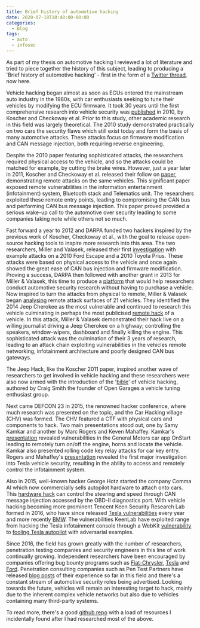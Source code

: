 ```yaml
---
title: Brief history of automotive hacking
date: 2020-07-18T18:48:00-00:00
categories:
  - blog
tags:
  - auto
  - infosec
---
```


As part of my thesis on automotive hacking I reviewed a lot of literature and tried to piece together the history of this subject, leading to producing a 'Brief history of automotive hacking' - first in the form of a [Twitter thread][20], now here.

Vehicle hacking began almost as soon as ECUs entered the mainstream auto industry in the 1980s, with car enthusiasts seeking to tune their vehicles by modifying the ECU firmware. It took 30 years until the first comprehensive research into vehicle security was [published][1] in 2010, by Koscher and Checkoway et al. Prior to this study, other academic research in this field was largely theoretical. The 2010 study demonstrated practically on two cars the security flaws which still exist today and form the basis of many automotive attacks. These attacks focus on firmware modification and CAN message injection, both requiring reverse engineering. 

Despite the 2010 paper featuring sophisticated attacks, the researchers required physical access to the vehicle, and so the attacks could be matched for example, by cutting the brake wires. However, just a year later in 2011, Koscher and Checkoway et al. released their follow on [paper][2], demonstrating remote attacks on the same vehicles. This significant paper exposed remote vulnerabilities in the information entertainment (infotainment) system, Bluetooth stack and Telematics unit. The researchers exploited these remote entry points, leading to compromising the CAN bus and performing CAN bus message injection. This paper proved provided a serious wake-up call to the automotive over security leading to some companies taking note while others not so much.

Fast forward a year to 2012 and DARPA funded two hackers inspired by the previous work of Koscher, Checkoway et al., with the goal to release open-source hacking tools to inspire more research into this area. The two researchers, Miller and Valasek, released their first [investigation][3] with example attacks on a 2010 Ford Escape and a 2010 Toyota Prius. These attacks were based on physical access to the vehicle and once again showed the great ease of CAN bus injection and firmware modification. Proving a success, DARPA then followed with another grant in 2013 for Miller & Valasek, this time to produce a [platform][4] that would help researchers conduct automotive security research without having to purchase a vehicle. Now inspired to turn the attacks from physical to remote, Miller & Valasek began [analysing][5] remote attack surfaces of 21 vehicles. They identified the 2014 Jeep Cherokee as the most vulnerable and continued to research this vehicle culminating in perhaps the most publicised [remote hack][6] of a vehicle. In this attack, Miller & Valasek demonstrated their hack live on a willing journalist driving a Jeep Cherokee on a highway; controlling the speakers, window-wipers, dashboard and finally killing the engine. This sophisticated attack was the culmination of their 3 years of research, leading to an attack chain exploiting vulnerabilities in the vehicles remote networking, infotainment architecture and poorly designed CAN bus gateways. 

The Jeep Hack, like the Koscher 2011 paper, inspired another wave of researchers to get involved in vehicle hacking and these researchers were also now armed with the introduction of the '[bible][7]' of vehicle hacking, authored by Craig Smith the founder of Open Garages a vehicle tuning enthusiast group.

Next came DEFCON 23 in 2015, the renowned hacker conference, where much research was presented on the topic, and the Car Hacking village (CHV) was formed. The CHV featured a CTF with physical cars and components to hack. Two main presentations stood out, one by Samy Kamkar and another by Marc Rogers and Keven Mahaffey. Kamkar's [presentation][8] revealed vulnerabilities in the General Motors car app OnStart leading to remotely turn on/off the engine, horns and locate the vehicle. Kamkar also presented rolling code key relay attacks for car key entry. Rogers and Mahaffey's [presentation][9] revealed the first major investigation into Tesla vehicle security, resulting in the ability to access and remotely control the infotainment system.

Also in 2015, well-known hacker George Hotz started the company Comma AI which now commercially sells autopilot hardware to attach onto cars. This [hardware hack][10] can control the steering and speed through CAN message injection accessed by the OBD-II diagnostics port. With vehicle hacking becoming more prominent Tencent Keen Security Research Lab formed in 2016, who have since released [Tesla vulnerabilities][11] every year and more recently [BMW][12]. The vulnerabilities KeenLab have exploited range from hacking the Tesla infotainment console through a WebKit [vulnerability][13] to [fooling Tesla autopilot][14] with adversarial examples.

Since 2016, the field has grown greatly with the number of researchers, penetration testing companies and security engineers in this line of work continually growing. Independent researchers have been encouraged by companies offering bug bounty programs such as [Fiat-Chrysler][15], [Tesla][16] and [Ford][17]. Penetration consulting companies such as Pen Test Partners have released [blog posts][18] of their experience so far in this field and there's a constant stream of automotive security roles being advertised. Looking towards the future, vehicles will remain an interesting target to hack, mainly due to the inherent complex vehicle networks but also due to vehicles containing many third-party systems.

To read more, there's a good [github repo][19] with a load of resources I incidentally found after I had researched most of the above.

[1]: <http://feihu.eng.ua.edu/NSF_CPS/year1/w9_1.pdf> "Experimental Security Analysis of a Modern Automobile" 

[2]: <https://www.usenix.org/legacy/event/sec11/tech/full_papers/Checkoway.pdf> "Comprehensive Experimental Analyses of Automotive Attack Surfaces"

[3]: <http://illmatics.com/car_hacking.pdf> "Adventures in Autmotive Networks and Control Units"

[4]: <http://illmatics.com/car_hacking_poories.pdf> "Car Hacking: For Poories"

[5]: <http://illmatics.com/Remote%20Car%20Hacking.pdf> "A Survey of Remote Automotive Attack Surfaces"

[6]: <https://www.wired.com/2015/07/hackers-remotely-kill-jeep-highway/> "Hackers Remotely Kill a Jeep on the Highway—With Me in It"

[7]: <http://opengarages.org/handbook/ebook/> "THE CAR HACKER’S HANDBOOK: A Guide for the Penetration Tester"

[8]: <https://www.youtube.com/watch?v=UNgvShN4USU> "Drive it like you Hacked it: New Attacks and Tools to Wireless"

[9]: <https://www.youtube.com/watch?v=KX_0c9R4Fng> "How to Hack a Tesla Model S"

[10]: <https://medium.com/@comma_ai/a-panda-and-a-cabana-how-to-get-started-car-hacking-with-comma-ai-b5e46fae8646> "How to get started car hacking with comma.ai"

[11]: <https://keenlab.tencent.com/en/whitepapers/Experimental_Security_Research_of_Tesla_Autopilot.pdf> "Experimental Security Research of Tesla Autopilot" 

[12]: <https://pdfs.semanticscholar.org/deab/31489a1d35c6518c50bf8f617dde855.pdf> "0-days & Mitigations: Roadways to Exploit and Secure Connected BMW Cars"

[13]: <https://www.blackhat.com/docs/us-17/thursday/us-17-Nie-Free-Fall-Hacking-Tesla-From-Wireless-To-CAN-Bus.pdf> "WebKit Vulnerability by Keen Security Lab"

[14]: <https://keenlab.tencent.com/en/2019/03/29/Tencent-Keen-Security-Lab-Experimental-Security-Research-of-Tesla-Autopilot/> "Tencent Keen Security Lab Experimental Security Research of Tesla Autopilot"

[15]: <https://bugcrowd.com/fca> "Fiat-Chrysler Automotive bug bounty program"

[16]: <https://bugcrowd.com/tesla> "Tesla bug bounty program"

[17]: <https://hackerone.com/ford?type=team> "Ford bug bounty program"

[18]: <https://www.pentestpartners.com/automotive-security/> "PTP automotive"

[19]: <https://github.com/jaredthecoder/awesome-vehicle-security> "Auto hack repo"

[20]: <https://twitter.com/wmvndrscht/status/1226163392198664193?s=20> "My twitter thread"
